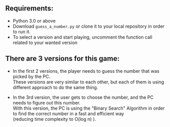 ## Requirements:
* Python 3.0 or above
* Download `guess_a_number.py` or clone it to your local repository in order to run it.
* To select a version and start playing, uncomment the function call related to your wanted version

## There are 3 versions for this game:

* In the first 2 versions, the player needs to guess the number that was picked by the PC.  
These versions are very similar to each other, but each of them is using different approach
to do the same thing.

* In the 3rd version, the user gets to choose the number, and the PC needs to figure out this number.  
With this version, the PC is using the "Binary Search" Algorithm in order to find the correct number
in a fast and efficient way  
(reducing time complexity to O(log n) ).

